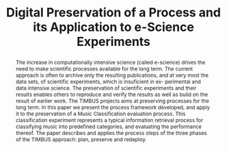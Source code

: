 ---
abstract: 'The increase in computationally intensive science (called e-science) drives
  the need to make scientific processes available for the long term. The current approach
  is often to archive only the resulting publications, and at very most the data sets,
  of scientific experiments, which is insuficient in ex- perimental and data intensive
  science. The preservation of scientific experiments and their results enables others
  to reproduce and verify the results as well as build on the result of earlier work.
  The TIMBUS projects aims at preserving processes for the long term. In this paper
  we present the process framework developed, and apply it to the preservation of
  a Music Classification evaluation process. This classification experiment represents
  a typical information retrieval process for classifying music into predefined categories,
  and evaluating the performance thereof. The paper describes and applies the process
  steps of the three phases of the TIMBUS approach: plan, preserve and redeploy.'
creators:
- Strodl, Stephan
- Mayer, Rudolf
- Antunes, Gonçalo
- Draws, Daniel
- Rauber, Andreas
date: null
document_url: https://services.phaidra.univie.ac.at/api/object/o:378017/download
grand_parent: iPRES
institutions: []
keywords:
- digital preservation
- e-science
- lisbon
landing_page_url: https://phaidra.univie.ac.at/o:378017
language: eng
layout: publication
license: CC BY-SA 2.0 AT
notes_url: null
parent: iPRES 2013
publication_type: paper
size: 1983302
slides_url: null
source_name: iPRES
title: Digital Preservation of a Process and its Application to e-Science Experiments
year: 2013
---